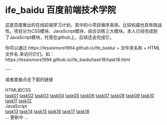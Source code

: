 # ife_baidu 百度前端技术学院 
<p>这是百度推出的在线前端学习计划，其中的小项目循序渐进，比较权威也具有挑战性。项目分为CSS模块、JavaScript模块、综合训练三大模块。本人已经完成到了JavaScript模块，托管在github上，后续还会完成它。</p>
<p>你可以通过 https://lessismore1994.github.io/ife_baidu/ + 文件夹名称 + HTML文件名 来访问它们。如：https://lessismore1994.github.io/ife_baidu/task18/task18.html</P>
---
<p>或者直接点击下面的链接</p>
HTML和CSS
<br/>
<a href="https://lessismore1994.github.io/ife_baidu/task01/task1.html">task01</a>
<a href="https://lessismore1994.github.io/ife_baidu/task02/task2.html">task02</a>
<a href="https://lessismore1994.github.io/ife_baidu/task03/task3.html">task03</a>
<a href="https://lessismore1994.github.io/ife_baidu/task04/task4.html">task04</a>
<a href="https://lessismore1994.github.io/ife_baidu/task05/task5.html">task05</a>
<a href="https://lessismore1994.github.io/ife_baidu/task06/task6.html">task06</a>
<a href="https://lessismore1994.github.io/ife_baidu/task07/task7.html">task07</a>
<a href="https://lessismore1994.github.io/ife_baidu/task08/task8.html">task08</a>
<a href="https://lessismore1994.github.io/ife_baidu/task09/task9.html">task09</a>
<a href="https://lessismore1994.github.io/ife_baidu/task10/task10.html">task10</a>
<a href="https://lessismore1994.github.io/ife_baidu/task11/flex/flex.html">task11</a>
<a href="https://lessismore1994.github.io/ife_baidu/task12/task12.html">task12</a>
<br/>
JavaScript
<br />
<a href="https://lessismore1994.github.io/ife_baidu/task13/task1.html">task13</a>
<a href="https://lessismore1994.github.io/ife_baidu/task14/task2.html">task14</a>
<a href="https://lessismore1994.github.io/ife_baidu/task15/task3.html">task15</a>
<a href="https://lessismore1994.github.io/ife_baidu/task16/task4.html">task16</a>
<a href="https://lessismore1994.github.io/ife_baidu/task17/task5.html">task17</a>
<a href="https://lessismore1994.github.io/ife_baidu/task18/task6.html">task18</a>
<br/>
... 更新中 ...
